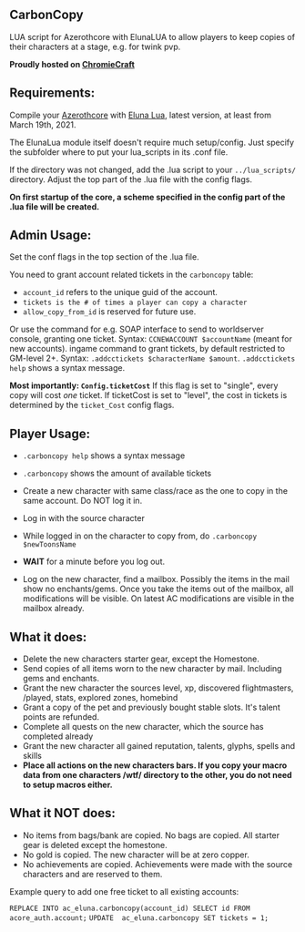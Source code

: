 ## CarbonCopy
LUA script for Azerothcore with ElunaLUA to allow players to keep copies of their characters at a stage, e.g. for twink pvp.

**Proudly hosted on [ChromieCraft](https://www.chromiecraft.com/)**

## Requirements:

Compile your [Azerothcore](https://github.com/azerothcore/azerothcore-wotlk) with [Eluna Lua](https://www.azerothcore.org/catalogue-details.html?id=131435473), latest version, at least from March 19th, 2021.

The ElunaLua module itself doesn't require much setup/config. Just specify the subfolder where to put your lua_scripts in its .conf file.

If the directory was not changed, add the .lua script to your `../lua_scripts/` directory.
Adjust the top part of the .lua file with the config flags.

**On first startup of the core, a scheme specified in the config part of the .lua file will be created.**

## Admin Usage:

Set the conf flags in the top section of the .lua file.

You need to grant account related tickets in the `carboncopy` table:
- `account_id` refers to the unique guid of the account.
- `tickets is the # of times a player can copy a character`
- `allow_copy_from_id` is reserved for future use. 

Or use the command for e.g. SOAP interface to send to worldserver console, granting one ticket. Syntax: `CCNEWACCOUNT $accountName` (meant for new accounts).
ingame command to grant tickets, by default restricted to GM-level 2+.
Syntax: `.addcctickets $characterName $amount`. `.addcctickets help` shows a syntax message.

**Most importantly: `Config.ticketCost`**  If this flag is set to "single", every copy will cost *one* ticket.
If ticketCost is set to "level", the cost in tickets is determined by the `ticket_Cost` config flags.

## Player Usage:
- `.carboncopy help` shows a syntax message
- `.carboncopy` shows the amount of available tickets

- Create a new character with same class/race as the one to copy in the same account. Do NOT log it in.
- Log in with the source character
- While logged in on the character to copy from, do `.carboncopy $newToonsName`
- **WAIT** for a minute before you log out.
- Log on the new character, find a mailbox. Possibly the items in the mail show no enchants/gems. Once you take the items out of the mailbox, all modifications will be visible. On latest AC modifications are visible in the mailbox already.

## What it does:
- Delete the new characters starter gear, except the Homestone.
- Send copies of all items worn to the new character by mail. Including gems and enchants. 
- Grant the new character the sources level, xp, discovered flightmasters, /played, stats, explored zones, homebind
- Grant a copy of the pet and previously bought stable slots. It's talent points are refunded.
- Complete all quests on the new character, which the source has completed already
- Grant the new character all gained reputation, talents, glyphs, spells and skills
- **Place all actions on the new characters bars. If you copy your macro data from one characters /wtf/ directory to the other, you do not need to setup macros either.**

## What it **NOT** does:
- No items from bags/bank are copied. No bags are copied. All starter gear is deleted except the homestone.
- No gold is copied. The new character will be at zero copper.
- No achievements are copied. Achievements were made with the source characters and are reserved to them.

Example query to add one free ticket to all existing accounts:

`REPLACE INTO ac_eluna.carboncopy(account_id) SELECT id FROM acore_auth.account;`
`UPDATE  ac_eluna.carboncopy SET tickets = 1;`
